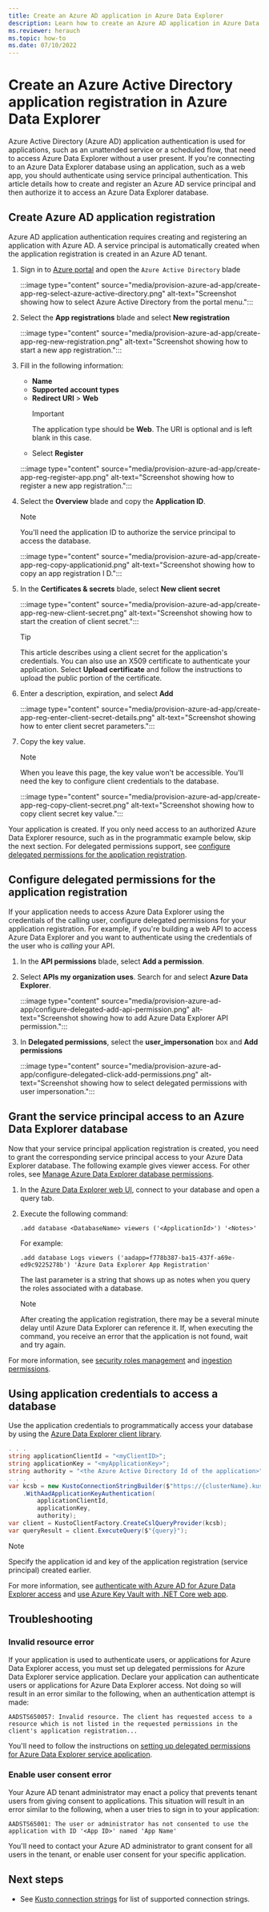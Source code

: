```yaml
---
title: Create an Azure AD application in Azure Data Explorer
description: Learn how to create an Azure AD application in Azure Data Explorer.
ms.reviewer: herauch
ms.topic: how-to
ms.date: 07/10/2022
---
```


# Create an Azure Active Directory application registration in Azure Data Explorer

Azure Active Directory (Azure AD) application authentication is used for applications, such as an unattended service or a scheduled flow, that need to access Azure Data Explorer without a user present. If you're connecting to an Azure Data Explorer database using an application, such as a web app, you should authenticate using service principal authentication. This article details how to create and register an Azure AD service principal and then authorize it to access an Azure Data Explorer database.

## Create Azure AD application registration

Azure AD application authentication requires creating and registering an application with Azure AD.
A service principal is automatically created when the application registration is created in an Azure AD tenant.

1. Sign in to [Azure portal](https://portal.azure.com) and open the `Azure Active Directory` blade

    :::image type="content" source="media/provision-azure-ad-app/create-app-reg-select-azure-active-directory.png" alt-text="Screenshot showing how to select Azure Active Directory from the portal menu.":::

1. Select the **App registrations** blade and select **New registration**

    :::image type="content" source="media/provision-azure-ad-app/create-app-reg-new-registration.png" alt-text="Screenshot showing how to start a new app registration.":::

1. Fill in the following information:

    * **Name**
    * **Supported account types**
    * **Redirect URI** > **Web**
        > [!IMPORTANT]
        > The application type should be **Web**. The URI is optional and is left blank in this case.
    * Select **Register**

    :::image type="content" source="media/provision-azure-ad-app/create-app-reg-register-app.png" alt-text="Screenshot showing how to register a new app registration.":::

1. Select the **Overview** blade and copy the **Application ID**.

    > [!NOTE]
    > You'll need the application ID to authorize the service principal to access the database.

    :::image type="content" source="media/provision-azure-ad-app/create-app-reg-copy-applicationid.png" alt-text="Screenshot showing how to copy an app registration I D.":::

1. In the **Certificates & secrets** blade, select **New client secret**

    :::image type="content" source="media/provision-azure-ad-app/create-app-reg-new-client-secret.png" alt-text="Screenshot showing how to start the creation of client secret.":::

    > [!TIP]
    > This article describes using a client secret for the application's credentials.  You can also use an X509 certificate to authenticate your application. Select **Upload certificate** and follow the instructions to upload the public portion of the certificate.

1. Enter a description, expiration, and select **Add**

    :::image type="content" source="media/provision-azure-ad-app/create-app-reg-enter-client-secret-details.png" alt-text="Screenshot showing how to enter client secret parameters.":::

1. Copy the key value.

    > [!NOTE]
    > When you leave this page, the key value won't be accessible.  You'll need the key to configure client credentials to the database.

    :::image type="content" source="media/provision-azure-ad-app/create-app-reg-copy-client-secret.png" alt-text="Screenshot showing how to copy client secret key value.":::

Your application is created. If you only need access to an authorized Azure Data Explorer resource, such as in the programmatic example below, skip the next section. For delegated permissions support, see [configure delegated permissions for the application registration](#configure-delegated-permissions-for-the-application-registration).

## Configure delegated permissions for the application registration

If your application needs to access Azure Data Explorer using the credentials of the calling user, configure delegated permissions for your application registration. For example, if you're building a web API to access Azure Data Explorer and you want to authenticate using the credentials of the user who is *calling* your API.

1. In the **API permissions** blade, select **Add a permission**.
1. Select **APIs my organization uses**. Search for and select **Azure Data Explorer**.

    :::image type="content" source="media/provision-azure-ad-app/configure-delegated-add-api-permission.png" alt-text="Screenshot showing how to add Azure Data Explorer API permission.":::

1. In **Delegated permissions**, select the **user_impersonation** box and **Add permissions**

    :::image type="content" source="media/provision-azure-ad-app/configure-delegated-click-add-permissions.png" alt-text="Screenshot showing how to select delegated permissions with user impersonation.":::

## Grant the service principal access to an Azure Data Explorer database

Now that your service principal application registration is created, you need to grant the corresponding service principal access to your Azure Data Explorer database. The following example gives viewer access. For other roles, see [Manage Azure Data Explorer database permissions](manage-database-permissions.md).

1. In the [Azure Data Explorer web UI](https://dataexplorer.azure.com/), connect to your database and open a query tab.

1. Execute the following command:

    ```kusto
    .add database <DatabaseName> viewers ('<ApplicationId>') '<Notes>'
    ```

    For example:

    ```kusto
    .add database Logs viewers ('aadapp=f778b387-ba15-437f-a69e-ed9c9225278b') 'Azure Data Explorer App Registration'
    ```

    The last parameter is a string that shows up as notes when you query the roles associated with a database.

    > [!NOTE]
    > After creating the application registration, there may be a several minute delay until Azure Data Explorer can reference it. If, when executing the command, you receive an error that the application is not found, wait and try again.

For more information, see [security roles management](kusto/management/security-roles.md) and [ingestion permissions](kusto/api/netfx/kusto-ingest-client-permissions.md).

## Using application credentials to access a database

Use the application credentials to programmatically access your database by using the [Azure Data Explorer client library](kusto/api/netfx/about-kusto-data.md).

```C#
. . .
string applicationClientId = "<myClientID>";
string applicationKey = "<myApplicationKey>";
string authority = "<the Azure Active Directory Id of the application>";
. . .
var kcsb = new KustoConnectionStringBuilder($"https://{clusterName}.kusto.windows.net/{databaseName}")
    .WithAadApplicationKeyAuthentication(
        applicationClientId,
        applicationKey,
        authority);
var client = KustoClientFactory.CreateCslQueryProvider(kcsb);
var queryResult = client.ExecuteQuery($"{query}");
```

   > [!NOTE]
   > Specify the application id and key of the application registration (service principal) created earlier.

For more information, see [authenticate with Azure AD for Azure Data Explorer access](kusto/management/access-control/how-to-authenticate-with-aad.md) and [use Azure Key Vault with .NET Core web app](/azure/key-vault/tutorial-net-create-vault-azure-web-app#create-a-net-core-web-app).

## Troubleshooting

### Invalid resource error

If your application is used to authenticate users, or applications for Azure Data Explorer access, you must set up delegated permissions for Azure Data Explorer service application. Declare your application can authenticate users or applications for Azure Data Explorer access. Not doing so will result in an error similar to the following, when an authentication attempt is made:

`AADSTS650057: Invalid resource. The client has requested access to a resource which is not listed in the requested permissions in the client's application registration...`

You'll need to follow the instructions on [setting up delegated permissions for Azure Data Explorer service application](#configure-delegated-permissions-for-the-application-registration).

### Enable user consent error

Your Azure AD tenant administrator may enact a policy that prevents tenant users from giving consent to applications. This situation will result in an error similar to the following, when a user tries to sign in to your application:

`AADSTS65001: The user or administrator has not consented to use the application with ID '<App ID>' named 'App Name'`

You'll need to contact your Azure AD administrator to grant consent for all users in the tenant, or enable user consent for your specific application.

## Next steps

* See [Kusto connection strings](kusto/api/connection-strings/kusto.md) for list of supported connection strings.
